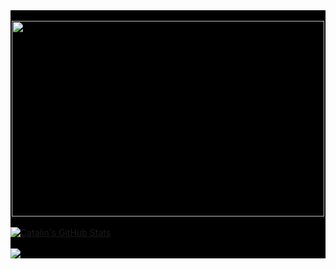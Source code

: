 
<div style="background-color:black;"> 



<div align="center">
	<br>
		<img src="https://64.media.tumblr.com/4564a345b77ebe3cf4df2feae615a3b2/tumblr_pex1hakTQR1w4t58uo5_540.gifv" width="500" height="313">
	</a>
	<br>
</div>

<br>
<div>
<a href="https://github.com/cloudbyteelias/cloudbyteelias">
  <img align="center" src="https://github-readme-stats.vercel.app/api?username=cloudbyteelias&show_icons=true&line_height=27&count_private=true&title_color=ffffff&text_color=c9cacc&icon_color=2bbc8a&bg_color=1d1f21" alt="Catalin's GitHub Stats" />
</a>
</div>
<div>

<br>
<a href="https://github.com/cloudbyteelias/cloudbyteelias">
  <img align="center" src="https://github-readme-stats.vercel.app/api/top-langs/?username=cloudbyteelias&hide=java,html&title_color=ffffff&text_color=c9cacc&icon_color=2bbc8a&bg_color=1d1f21" />
</a>

</div>


